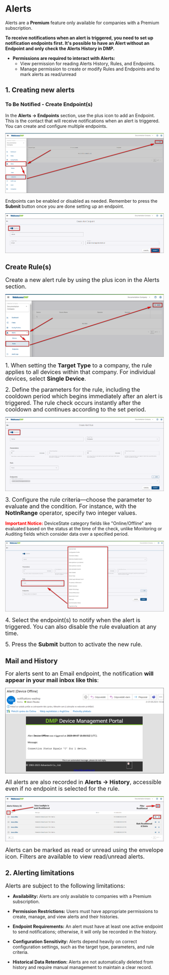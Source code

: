 # Alerts 

Alerts are a **Premium** feature only available for companies with a Premium subscription.

**To receive notifications when an alert is triggered, you need to set up notification endpoints first. It's possible to have an Alert without an Endpoint and only check the Alerts History in DMP.**

* **Permissions are required to interact with Alerts:** 
    * View permission for reading Alerts History, Rules, and Endpoints.
    * Manage permission to create or modify Rules and Endpoints and to mark alerts as read/unread


##	1. Creating new alerts

### To Be Notified - Create Endpoint(s)

In the **Alerts -> Endpoints** section, use the plus icon to add an Endpoint. This is the contact that will receive notifications when an alert is triggered. You can create and configure multiple endpoints.

![Alerts create](../images/alerts/alerts-endpoint-create.png "Create Endpoint")

Endpoints can be enabled or disabled as needed. Remember to press the **Submit** button once you are done setting up an endpoint.

![Alerts endpoint](../images/alerts/alerts-endpoint.png "Alerts Endpoint")

## Create Rule(s)

<font size="4"> Create a new alert rule by using the plus icon in the Alerts section.</font>

![Alerts rule create](../images/alerts/alert-rule-create.png "Create Alert Rule")

<font size="4"> 1. When setting the **Target Type** to a company, the rule applies to all devices within that company. For individual devices, select **Single Device**.</font>

<font size="4"> 2. Define the parameters for the rule, including the cooldown period which begins immediately after an alert is triggered. The rule check occurs instantly after the cooldown and continues according to the set period.</font>

![Alerts rule](../images/alerts/alerts-rule.png "Alerts Rule Details")

<font size="4"> 3. Configure the rule criteria—choose the parameter to evaluate and the condition. For instance, with the **NotInRange** operator, specify two integer values.</font>

<p><b style="color: red;">Important Notice:</b>
 DeviceState category fields like "Online/Offline" are evaluated based on the status at the time of the check, unlike Monitoring or Auditing fields which consider data over a specified period.</p>


![Alerts rule](../images/alerts/alerts-rule-rule.png "Rule Configuration")

<font size="4"> 4. Select the endpoint(s) to notify when the alert is triggered. You can also disable the rule evaluation at any time.</font>

<font size="4"> 5. Press the **Submit** button to activate the new rule.</font>

## Mail and History

<font size="4">For alerts sent to an Email endpoint, the notification **will appear in your mail inbox like this**: </font>

![Alerts mail](../images/alerts/alerts-email.png "Email Notification")

<font size="4">All alerts are also recorded in **Alerts -> History**, accessible even if no endpoint is selected for the rule.</font>

![Alerts history](../images/alerts/alerts-history-1.png "Alerts History")

<font size="4">Alerts can be marked as read or unread using the envelope icon. Filters are available to view read/unread alerts.</font>


##	2. Alerting limitations
<font size="4">Alerts are subject to the following limitations:</font>

- **Availability:** 
Alerts are only available to companies with a Premium subscription.

- **Permission Restrictions:** 
Users must have appropriate permissions to create, manage, and view alerts and their histories.

- **Endpoint Requirements:** 
An alert must have at least one active endpoint to send notifications; otherwise, it will only be recorded in the history.

- **Configuration Sensitivity:** 
Alerts depend heavily on correct configuration settings, such as the target type, parameters, and rule criteria.

- **Historical Data Retention:** 
Alerts are not automatically deleted from history and require manual management to maintain a clear record.